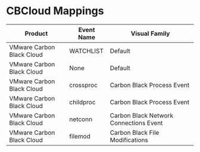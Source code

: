 # CBCloud Mappings
|Product|Event Name|Visual Family|
|-------|----------|-------------|
|VMware Carbon Black Cloud|WATCHLIST|Default|
|VMware Carbon Black Cloud|None|Default|
|VMware Carbon Black Cloud|crossproc|Carbon Black Process Event|
|VMware Carbon Black Cloud|childproc|Carbon Black Process Event|
|VMware Carbon Black Cloud|netconn|Carbon Black Network Connections Event|
|VMware Carbon Black Cloud|filemod|Carbon Black File Modifications|
